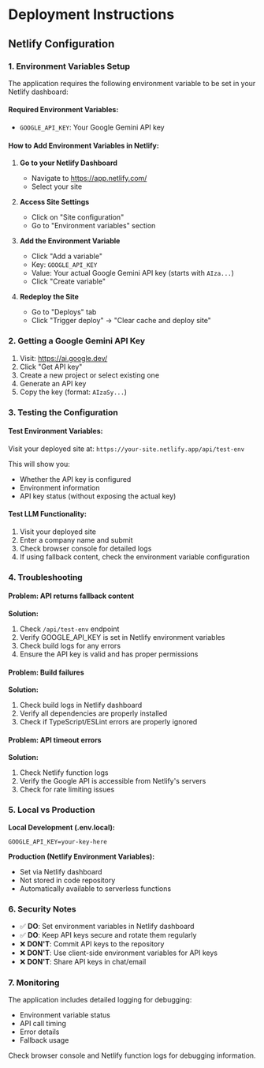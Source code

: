# Deployment Instructions

## Netlify Configuration

### 1. Environment Variables Setup

The application requires the following environment variable to be set in your Netlify dashboard:

#### Required Environment Variables:
- `GOOGLE_API_KEY`: Your Google Gemini API key

#### How to Add Environment Variables in Netlify:

1. **Go to your Netlify Dashboard**
   - Navigate to https://app.netlify.com/
   - Select your site

2. **Access Site Settings**
   - Click on "Site configuration" 
   - Go to "Environment variables" section

3. **Add the Environment Variable**
   - Click "Add a variable"
   - Key: `GOOGLE_API_KEY`
   - Value: Your actual Google Gemini API key (starts with `AIza...`)
   - Click "Create variable"

4. **Redeploy the Site**
   - Go to "Deploys" tab
   - Click "Trigger deploy" → "Clear cache and deploy site"

### 2. Getting a Google Gemini API Key

1. Visit: https://ai.google.dev/
2. Click "Get API key"
3. Create a new project or select existing one
4. Generate an API key
5. Copy the key (format: `AIzaSy...`)

### 3. Testing the Configuration

#### Test Environment Variables:
Visit your deployed site at: `https://your-site.netlify.app/api/test-env`

This will show you:
- Whether the API key is configured
- Environment information
- API key status (without exposing the actual key)

#### Test LLM Functionality:
1. Visit your deployed site
2. Enter a company name and submit
3. Check browser console for detailed logs
4. If using fallback content, check the environment variable configuration

### 4. Troubleshooting

#### Problem: API returns fallback content
**Solution:**
1. Check `/api/test-env` endpoint
2. Verify GOOGLE_API_KEY is set in Netlify environment variables
3. Check build logs for any errors
4. Ensure the API key is valid and has proper permissions

#### Problem: Build failures
**Solution:**
1. Check build logs in Netlify dashboard
2. Verify all dependencies are properly installed
3. Check if TypeScript/ESLint errors are properly ignored

#### Problem: API timeout errors
**Solution:**
1. Check Netlify function logs
2. Verify the Google API is accessible from Netlify's servers
3. Check for rate limiting issues

### 5. Local vs Production

**Local Development (.env.local):**
```
GOOGLE_API_KEY=your-key-here
```

**Production (Netlify Environment Variables):**
- Set via Netlify dashboard
- Not stored in code repository
- Automatically available to serverless functions

### 6. Security Notes

- ✅ **DO**: Set environment variables in Netlify dashboard
- ✅ **DO**: Keep API keys secure and rotate them regularly
- ❌ **DON'T**: Commit API keys to the repository
- ❌ **DON'T**: Use client-side environment variables for API keys
- ❌ **DON'T**: Share API keys in chat/email

### 7. Monitoring

The application includes detailed logging for debugging:
- Environment variable status
- API call timing
- Error details
- Fallback usage

Check browser console and Netlify function logs for debugging information.